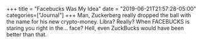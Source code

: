 +++
title = "Facebucks Was My Idea"
date = "2019-06-21T21:57:28-05:00"
categories=["Journal"]
+++
Man, Zuckerberg really dropped the ball with the name for his new crypto-money. Libra? Really? When FACEBUCKS is staring you right in the... face? Hell, even ZuckBucks would have been better than that.
